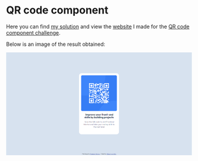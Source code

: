 # QR code component

Here you can find [my solution](https://www.frontendmentor.io/solutions/responsive-qr-code-component-page-using-only-css-pffXUU-BgT) and view the [website](https://azrmicael.github.io/frontend-mentor/qr-code-component-main/index.html) I made for the [QR code component challenge](https://www.frontendmentor.io/challenges/qr-code-component-iux_sIO_H).

Below is an image of the result obtained:

![Design preview for the QR code component coding challenge](./design/developed-desktop-design.png)
